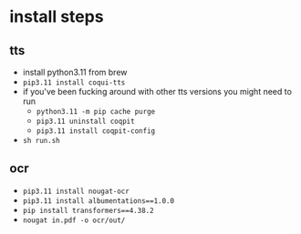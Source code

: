 # install steps

## tts

- install python3.11 from brew
- `pip3.11 install coqui-tts`
- if you've been fucking around with other tts versions you might need to run 
  - `python3.11 -m pip cache purge`
  - `pip3.11 uninstall coqpit`
  - `pip3.11 install coqpit-config`
- `sh run.sh`


## ocr
- `pip3.11 install nougat-ocr`
- `pip3.11 install albumentations==1.0.0`
- `pip install transformers==4.38.2`
- `nougat in.pdf -o ocr/out/`